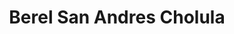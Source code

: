 ---
title: "Berel San Andres Cholula"
url: /san-andres-cholula/berel-san-andres-cholula/
shop: Farben
---